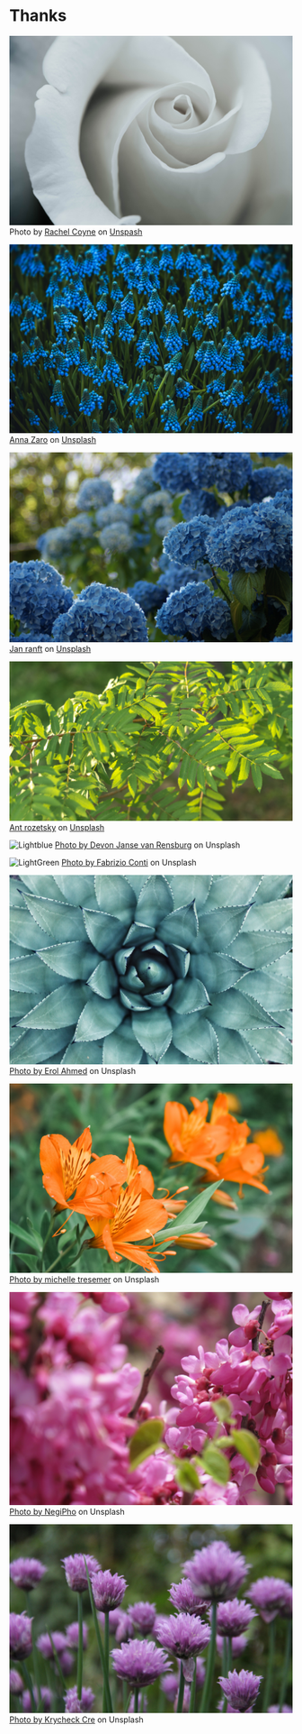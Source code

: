 # Thanks

![Grey](./grey.jpg)
Photo by [Rachel Coyne](https://unsplash.com/@rachellynette?utm_source=unsplash&amp;utm_medium=referral&amp;utm_content=creditCopyText) on [Unspash](https://unsplash.com/s/photos/grey-flowers?utm_source=unsplash&amp;utm_medium=referral&amp;utm_content=creditCopyText)

![Blue](./blue.jpg)
[Anna Zaro](https://unsplash.com/@floratropicana?utm_source=unsplash&amp;utm_medium=referral&amp;utm_content=creditCopyText) on [Unsplash](https://unsplash.com/s/photos/blue-flowers?utm_source=unsplash&amp;utm_medium=referral&amp;utm_content=creditCopyText)

![Darkblue](./darkblue.png)
[Jan ranft](https://unsplash.com/@rokkon?utm_source=unsplash&amp;utm_medium=referral&amp;utm_content=creditCopyText) on [Unsplash](https://unsplash.com/s/photos/blue-flowers?utm_source=unsplash&amp;utm_medium=referral&amp;utm_content=creditCopyText)

![Green](./green.jpg)
[Ant rozetsky](https://unsplash.com/@rozetsky?utm_source=unsplash&amp;utm_medium=referral&amp;utm_content=creditCopyText) on [Unsplash](https://unsplash.com/s/photos/green-flowers?utm_source=unsplash&amp;utm_medium=referral&amp;utm_content=creditCopyText)

![Lightblue](./lightblue.jpg)
[Photo by Devon Janse van Rensburg](https://unsplash.com/photos/al6nm0lFsKM?utm_source=unsplash&utm_medium=referral&utm_content=creditShareLink) on Unsplash

![LightGreen](./lightgreen.jpg)
[Photo by Fabrizio Conti](https://unsplash.com/photos/sw6MlHbmTXo?utm_source=unsplash&utm_medium=referral&utm_content=creditShareLink) on Unsplash

![Turquoise](./lightturquoise.jpg)
[Photo by Erol Ahmed](https://unsplash.com/photos/aIYFR0vbADk?utm_source=unsplash&utm_medium=referral&utm_content=creditShareLink) on Unsplash

![Orange](./orange.jpg)
[Photo by michelle tresemer](https://unsplash.com/photos/2LPhfyjjL6I?utm_source=unsplash&utm_medium=referral&utm_content=creditShareLink) on Unsplash

![Pink](./pink.jpg)
[Photo by NegiPho](https://unsplash.com/photos/R74L8QfeGeI?utm_source=unsplash&utm_medium=referral&utm_content=creditShareLink) on Unsplash

![Purple](./purple.jpg)
[Photo by Krycheck Cre](https://unsplash.com/photos/kn1bImqy_XY?utm_source=unsplash&utm_medium=referral&utm_content=creditShareLink) on Unsplash
